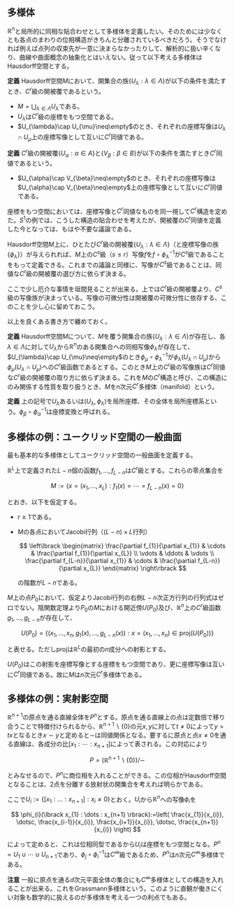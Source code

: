 
## 多様体

$\mathbb{R}^{n}$と局所的に同相な貼合わせとして多様体を定義したい。そのためには少なくとも各点のまわりの位相構造がきちんと分離されているべきだろう。そうでなければ例えば点列の収束先が一意に決まらなかったりして、解析的に扱い辛くなり、曲線や曲面概念の抽象化とはいえない。従って以下考える多様体はHausdorff空間とする。

__定義__ Hausdorff空間$M$において、開集合の族$\lbrace U_{\lambda} : \lambda\in\Lambda \rbrace$が以下の条件を満たすとき、$C^{r}$級の開被覆であるという。

- $M=\bigcup_{\lambda\in\Lambda}U_{\lambda}$である。
- $U_{\lambda}$は$C^{r}$級の座標をもつ空間である。
- $U_{\lambda}\cap U_{\mu}\neq\empty$のとき、それぞれの座標写像は$U_{\lambda}\cap U_{\mu}$上の座標写像として互いに$C^{r}$同値である。

__定義__ $C^{r}$級の開被覆$\lbrace U_{\alpha} : \alpha\in A \rbrace$と$\lbrace V_{\beta} : \beta\in B \rbrace$が以下の条件を満たすとき$C^{r}$同値であるという。

- $U_{\alpha}\cap V_{\beta}\neq\empty$のとき、それぞれの座標写像は$U_{\alpha}\cap V_{\beta}\neq\empty$上の座標写像として互いに$C^{r}$同値である。

座標をもつ空間においては、座標写像と$C^{r}$同値なものを同一視して$C^{r}$構造を定めた。$S^{1}$の例では、こうした構造の貼合わせを考えたが、開被覆の$C^{r}$同値を定義した今となっては、もはや不要な議論である。

Hausdorff空間$M$上に、ひとたび$C^{r}$級の開被覆$\lbrace U_{\lambda} : \lambda\in\Lambda \rbrace$（と座標写像の族$\lbrace \phi_{\lambda} \rbrace$）が与えられれば、$M$上の$C^{s}$級（$s\le r$）写像$f$を$f\circ \phi_{\lambda}^{-1}$が$C^{s}$級であることをもって定義できる。これまでの議論と同様に、写像が$C^{s}$級であることは、同値な$C^{r}$級の開被覆の選び方に依らず決まる。

ここで少し厄介な事情を垣間見ることが出来る。上では$C^{r}$級の開被覆より、$C^{s}$級の写像族が決まっている。写像の可微分性は開被覆の可微分性に依存する、このことを少し心に留めておこう。

以上を良くある書き方で纏めておく。

__定義__ Hausdorff空間$M$について、$M$を覆う開集合の族$\lbrace U_{\lambda} : \lambda\in\Lambda \rbrace$が存在し、各$\lambda\in\Lambda$に対して$U_{\lambda}$から$\mathbb{R}^{n}$のある開集合への同相写像$\phi_{\lambda}$が存在して、$U_{\lambda}\cap U_{\mu}\neq\empty$のとき$\phi_{\mu}\circ\phi_{\lambda}^{-1}$が$\phi_{\lambda}(U_{\lambda}\cap U_{\mu})$から$\phi_{\mu}(U_{\lambda}\cap U_{\mu})$への$C^{r}$級函数であるとする。このとき$M$上の$C^{r}$級の写像族は$C^{r}$同値な$C^{r}$級の開被覆の取り方に依らず決まる。これを$M$の$C^{r}$構造と呼び、この構造にのみ関係する性質を取り扱うとき、$M$を$n$次元$C^{r}$多様体（manifold）という。

__定義__ 上の記号で$U_{\lambda}$あるいは$( U_{\lambda}, \phi_{\lambda} )$を局所座標、その全体を局所座標系という。$\phi_{\beta}\circ\phi_{\alpha}^{-1}$は座標変換と呼ばれる。


## 多様体の例：ユークリッド空間の一般曲面

最も基本的な多様体としてユークリッド空間の一般曲面を定義する。

$\mathbb{R}^{L}$上で定義された$L-n$個の函数$f_{1}, \dotsc, f_{L-n}$は$C^{r}$級とする。これらの零点集合を

$$
M:=\lbrace x=(x_{1}, \dotsc, x_{L}) : f_{1}(x)=\dotsb=f_{L-n}(x)=0 \rbrace
$$

とおき、以下を仮定する。

- $r\ge 1$である。
- $M$の各点においてJacobi行列（$(L-n)\times L$行列）

    $$
    \left\lbrack
    \begin{matrix}
    \frac{\partial f_{1}}{\partial x_{1}} & \cdots & \frac{\partial f_{1}}{\partial x_{L}} \\
    \vdots & \ddots & \vdots \\
    \frac{\partial f_{L-n}}{\partial x_{1}} & \cdots & \frac{\partial f_{L-n}}{\partial x_{L}}
    \end{matrix}
    \right\rbrack
    $$

    の階数が$L-n$である。

$M$上の点$P_{0}$において、仮定よりJacobi行列の右側$L-n$次正方行列の行列式はゼロでない。陰関数定理より$P_{0}$の$M$における開近傍$U(P_{0})$及び、$\mathbb{R}^{n}$上の$C^{r}$級函数$g_{1}, \dotsc, g_{L-n}$が存在して、

$$
U(P_{0})=\lbrace (x_{1}, \dotsc, x_{n}, g_{1}(x), \dotsc, g_{L-n}(x) ) : x=(x_{1}, \dotsc, x_{n})\in\mathrm{proj}( U(P_{0}) ) \rbrace
$$

と表せる。ただし$\mathrm{proj}$は$\mathbb{R}^{L}$の最初の$n$成分への射影とする。

$U(P_{0})$はこの射影を座標写像とする座標をもつ空間であり、更に座標写像は互いに$C^{r}$同値である。故に$M$は$n$次元$C^{r}$多様体である。


## 多様体の例：実射影空間

$\mathbb{R}^{n+1}$の原点を通る直線全体を$P^{n}$とする。原点を通る直線上の点は定数倍で移り合うことで特徴付けられるから、$\mathbb{R}^{n+1}\backslash\lbrace 0 \rbrace$の元$x, y$に対して$t\neq 0$によって$y=tx$となるとき$x\sim y$と定めると$\sim$は同値関係となる。要するに原点と点$x\neq 0$を通る直線は、各成分の比$\lbrack x_{1} : \dotsb : x_{n+1} \rbrack$によって表される。この対応により

$$
P=(\mathbb{R}^{n+1}\backslash\lbrace 0 \rbrace)/\sim
$$

とみなせるので、$P^{n}$に商位相を入れることができる。この位相がHausdorff空間となることは、2点を分離する放射状の開集合を考えれば明らかである。

ここで$U_{i}:=\lbrace \lbrack x_{1} : \dots : x_{n+1} \rbrack : x_{i}\neq 0 \rbrace$とおく。$U_{i}$から$\mathbb{R}^{n}$への写像$\phi_{i}$を

$$
\phi_{i}(\lbrack x_{1} : \dots : x_{n+1} \rbrack):=\left( \frac{x_{1}}{x_{i}}, \dotsc, \frac{x_{i-1}}{x_{i}}, \frac{x_{i+1}}{x_{i}}, \dotsc, \frac{x_{n+1}}{x_{i}} \right)
$$

によって定めると、これは位相同型であるから$U_{i}$は座標をもつ空間となる。$P^{n}=U_{1}\cup\dotsb\cup U_{n+1}$であり、$\phi_{j}\circ\phi_{i}^{-1}$は$C^{\infty}$級であるため、$P^{n}$は$n$次元$C^{\infty}$多様体である。

__注意__ 一般に原点を通る$d$次元平面全体の集合にも$C^{\infty}$多様体としての構造を入れることが出来る。これをGrassmann多様体という。このように直観が働きにくい対象も数学的に扱えるのが多様体を考える一つの利点でもある。
